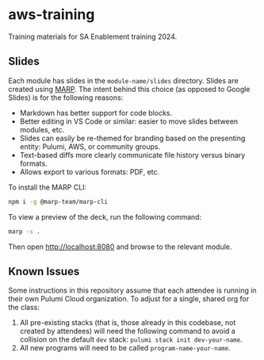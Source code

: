 # aws-training

Training materials for SA Enablement training 2024.

## Slides

Each module has slides in the `module-name/slides` directory. Slides are created using [MARP](https://marp.app). The intent behind this choice (as opposed to Google Slides) is for the following reasons:

- Markdown has better support for code blocks.
- Better editing in VS Code or similar: easier to move slides between modules, etc.
- Slides can easily be re-themed for branding based on the presenting entity: Pulumi, AWS, or community groups.
- Text-based diffs more clearly communicate file history versus binary formats.
- Allows export to various formats: PDF, etc.

To install the MARP CLI:

```bash
npm i -g @marp-team/marp-cli
```

To view a preview of the deck, run the following command:

```bash
marp -s .
```

Then open <http://localhost:8080> and browse to the relevant module.

## Known Issues

Some instructions in this repository assume that each attendee is running in their own Pulumi Cloud organization. To adjust for a single, shared org for the class:

1. All pre-existing stacks (that is, those already in this codebase, not created by attendees) will need the following command to avoid a collision on the default `dev` stack: `pulumi stack init dev-your-name`.
1. All new programs will need to be called `program-name-your-name`.
